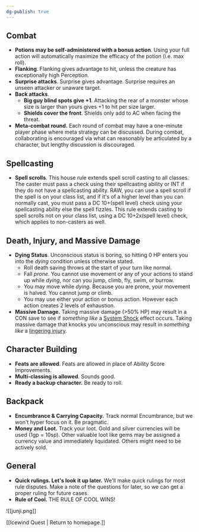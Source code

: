 ```yaml
---
dg-publish: true
---
```


## Combat
- **Potions may be self-administered with a bonus action**. Using your full action will automatically maximize the efficacy of the potion (i.e. max roll).
- **Flanking**. Flanking gives advantage to hit, unless the creature has exceptionally high Perception.
- **Surprise attacks**. Surprise gives advantage. Surprise requires an unseen attacker or unaware target.
- **Back attacks**. 
	- **Big guy blind spots give +1**. Attacking the rear of a monster whose size is larger than yours gives +1 to hit per size larger.
	- **Shields cover the front**. Shields only add to AC when facing the threat.
- **Meta-combat round.** Each round of combat may have a one-minute player phase where meta strategy can be discussed. During combat, collaborating is encouraged via what can reasonably be articulated by a character, but lengthy discussion is discouraged.

## Spellcasting
- **Spell scrolls**. This house rule extends spell scroll casting to all classes. The caster must pass a check using their spellcasting ability or INT if they do not have a spellcasting ability. RAW, you can use a spell scroll if the spell is on your class list, and if it's of a higher level than you can normally cast, you must pass a DC 10+(spell level) check using your spellcasting ability else the spell fizzles. This rule extends casting to spell scrolls not on your class list, using a DC 10+2x(spell level) check, which applies to non-casters as well.

## Death, Injury, and Massive Damage
- **Dying Status**. Unconscious status is boring, so hitting 0 HP enters you into the *dying* condition unless otherwise stated. 
	- Roll death saving throws at the start of your turn like normal. 
	- Fall *prone*. You cannot use movement or any of your actions to stand up while *dying*, nor can you jump, climb, fly, swim, or burrow.
	- You may move while *dying*. Because you are prone, your movement is halved. You cannot jump or climb.
	- You may use either your action or bonus action. However each action creates 2 levels of exhaustion. 
 - **Massive Damage.** Taking massive damage (>50% HP) may result in a CON save to see if *something like* a [System Shock](https://www.dndbeyond.com/sources/dmg/dungeon-masters-workshop#MassiveDamage) effect occurs. Taking massive damage that knocks you unconscious may result in *something like* a [lingering injury](https://www.dndbeyond.com/sources/dmg/dungeon-masters-workshop#Injuries).

## Character Building
- **Feats are allowed**. Feats are allowed in place of Ability Score Improvements.
- **Multi-classing is allowed**. Sounds good.
- **Ready a backup character.** Be ready to roll.
 
## Backpack
- **Encumbrance & Carrying Capacity.** Track normal Encumbrance, but we won't hyper focus on it. Be pragmatic.
- **Money and Loot.** Track your loot. Gold and silver currencies will be used (1gp = 10sp). Other valuable loot like gems may be assigned a currency value and immediately liquidated. Others might need to be actively sold.

## General
- **Quick rulings. Let's look it up later.** We'll make quick rulings for most rule disputes. Make a note of the questions for later, so we can get a proper ruling for future cases.
- **Rule of Cool.** THE RULE OF COOL WINS!


![[junji.png]]

[[Icewind Quest | Return to homepage.]]